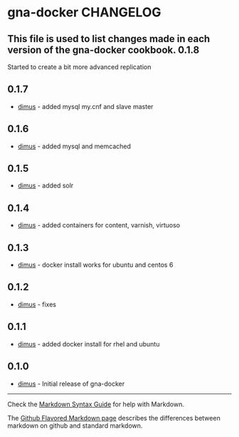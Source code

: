 gna-docker CHANGELOG
====================

This file is used to list changes made in each version of the gna-docker cookbook.
0.1.8
-----
Started to create a bit more advanced replication

0.1.7
-----
- [dimus][1] - added mysql my.cnf and slave master

0.1.6
-----
- [dimus][1] - added mysql and memcached

0.1.5
-----
- [dimus][1] - added solr

0.1.4
-----
- [dimus][1] - added containers for content, varnish, virtuoso

0.1.3
-----
- [dimus][1] - docker install works for ubuntu and centos 6

0.1.2
-----
- [dimus][1] - fixes

0.1.1
-----
- [dimus][1] - added docker install for rhel and ubuntu

0.1.0
-----
- [dimus][1] - Initial release of gna-docker

- - -
Check the [Markdown Syntax Guide](http://daringfireball.net/projects/markdown/syntax) for help with Markdown.

The [Github Flavored Markdown page](http://github.github.com/github-flavored-markdown/) describes the differences between markdown on github and standard markdown.

[1]: https://github.com/dimus
